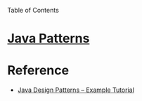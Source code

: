 

Table of Contents
# [Java Patterns](../3.JavaExternals/a.JavaPatterns/ReadMe.md)





# Reference
- [Java Design Patterns – Example Tutorial](https://www.journaldev.com/1827/java-design-patterns-example-tutorial)